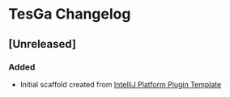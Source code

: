 <!-- Keep a Changelog guide -> https://keepachangelog.com -->

# TesGa Changelog

## [Unreleased]
### Added
- Initial scaffold created from [IntelliJ Platform Plugin Template](https://github.com/JetBrains/intellij-platform-plugin-template)
